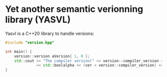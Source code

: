 # Yet another semantic verionning library (YASVL)

Yasvl is a C++20 library to handle versions:
```cpp
#include "version.hpp"

int main() {
	version::version aVersion{ 1, 0 };
	std::cout << "The compiler version(" << version::compiler_version << ") is over v1.0: " 
	          << std::boolalpha << (ver < version::compiler_version) << '\n';
}
```
